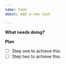 ```yaml
---
name: Task
about: Add a new task

---
```


**What needs doing?**

**Plan**
- [ ] Step one to achieve this.
- [ ] Step two to achieve this.
